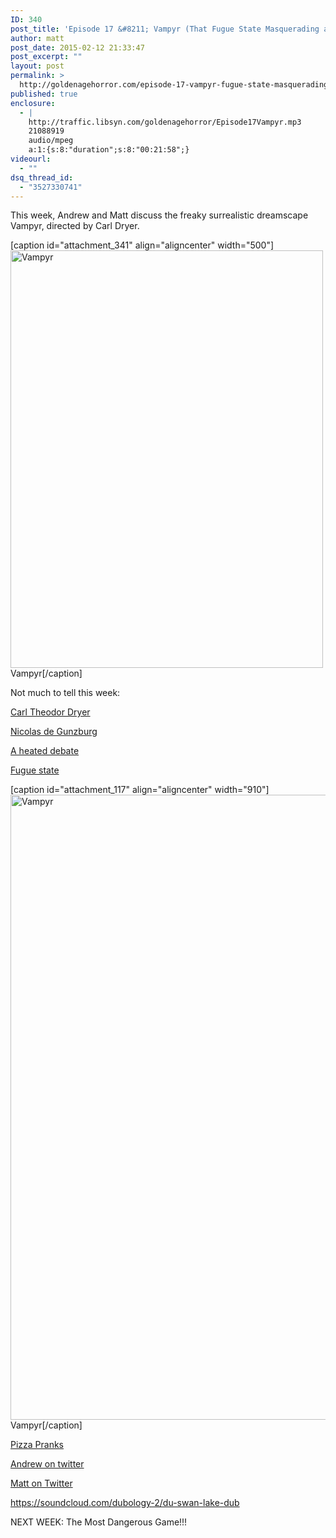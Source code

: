 ```yaml
---
ID: 340
post_title: 'Episode 17 &#8211; Vampyr (That Fugue State Masquerading as a Movie)'
author: matt
post_date: 2015-02-12 21:33:47
post_excerpt: ""
layout: post
permalink: >
  http://goldenagehorror.com/episode-17-vampyr-fugue-state-masquerading-movie/
published: true
enclosure:
  - |
    http://traffic.libsyn.com/goldenagehorror/Episode17Vampyr.mp3
    21088919
    audio/mpeg
    a:1:{s:8:"duration";s:8:"00:21:58";}
videourl:
  - ""
dsq_thread_id:
  - "3527330741"
---
```

This week, Andrew and Matt discuss the freaky surrealistic dreamscape Vampyr, directed by Carl Dryer.

[caption id="attachment_341" align="aligncenter" width="500"]<img class="size-full wp-image-341" src="http://goldenagehorror.com/wp-content/uploads/2015/02/Vampyr.jpg" alt="Vampyr" width="500" height="668" /> Vampyr[/caption]

<!--more-->

Not much to tell this week:

<a href="http://www.criterion.com/explore/131-carl-th-dreyer">Carl Theodor Dryer</a>

<a href="http://en.wikipedia.org/wiki/Nicolas_de_Gunzburg">Nicolas de Gunzburg</a>

<a href="http://sasha.sanguinarius.org/spelling.htm">A heated debate</a>

<a href="http://sasha.sanguinarius.org/spelling.htm">Fugue state</a>

[caption id="attachment_117" align="aligncenter" width="910"]<a href="http://goldenagehorror.com/wp-content/uploads/2014/10/final_draft_html_3da1efaa.jpg"><img class="size-full wp-image-117" src="http://goldenagehorror.com/wp-content/uploads/2014/10/final_draft_html_3da1efaa.jpg" alt="Vampyr" width="910" height="1000" /></a> Vampyr[/caption]

<a href="http://pizzapranks.com/">Pizza Pranks</a>

<a href="https://twitter.com/@pizzapranks">Andrew on twitter</a>

<a href="https://twitter.com/thewatermethod">Matt on Twitter</a>

https://soundcloud.com/dubology-2/du-swan-lake-dub

NEXT WEEK: The Most Dangerous Game!!!